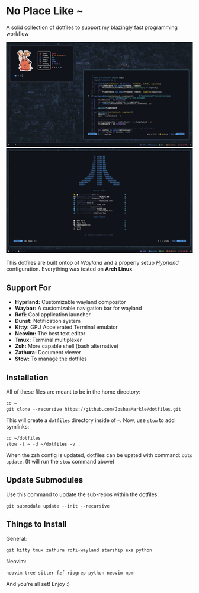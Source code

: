 # No Place Like ~

A solid collection of dotfiles to support my blazingly fast programming workflow

![screenshot1](docs/screenshot1.png)
![screenshot2](docs/screenshot2.png)

This dotfiles are built ontop of _Wayland_ and a properly setup _Hyprland_ configuration. Everything was tested on **Arch Linux**.

## Support For

- **Hyprland:** Customizable wayland compositor
- **Waybar:** A customizable navigation bar for wayland
- **Rofi:** Cool application launcher
- **Dunst:** Notification system
- **Kitty:** GPU Accelerated Terminal emulator
- **Neovim:** The best text editor
- **Tmux:** Terminal multiplexer
- **Zsh:** More capable shell (bash alternative)
- **Zathura:** Document viewer
- **Stow:** To manage the dotfiles

## Installation

All of these files are meant to be in the home directory:

```
cd ~
git clone --recursive https://github.com/JoshuaMarkle/dotfiles.git
```

This will create a `dotfiles` directory inside of `~`. Now, use `stow` to add symlinks:

```
cd ~/dotfiles
stow -t ~ -d ~/dotfiles -v .
```

When the zsh config is updated, dotfiles can be upated with command: `dots update`. (It will run the `stow` command above)

## Update Submodules

Use this command to update the sub-repos within the dotfiles:

```
git submodule update --init --recursive
```

## Things to Install

General:

```
git kitty tmux zathura rofi-wayland starship exa python
```

Neovim:

```
neovim tree-sitter fzf ripgrep python-neovim npm
```

And you're all set! Enjoy :)
